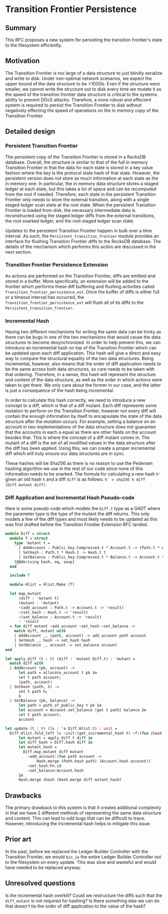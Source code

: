 # Transition Frontier Persistence

## Summary
[summary]: #summary

This RFC proposes a new system for persisting the transition frontier's state to the filesystem efficiently.

## Motivation
[motivation]: #motivation

The Transition Frontier is too large of a data structure to just blindly serialize and write to disk. Under non-optimal network scenarios, we expect the upper bound of the data structure to be >100Gb. Even if the structure were smaller, we cannot write the structure out to disk every time we mutate it as the speed of the transition frontier data structure is critical to the systems ability to prevent DDoS attacks. Therefore, a more robust and effecient system is required to persist the Transition Frontier to disk without negatively effecting the speed of operations on the in memory copy of the Transition Frontier.

## Detailed design
[detailed-design]: #detailed-design

### Persistent Transition Frontier
[detailed-design-persistent-transition-frontier]: #detailed-design-persistent-transition-frontier

The persistent copy of the Transition Frontier is stored in a RocksDB database. Overall, the structure is similar to that of the full in memory Transition Frontier in that the data for each state is stored in a key value fashion where the key is the protocol state hash of that state. However, the persistent version does not store as much information at each state as the in memory one. In particular, the in memory data structure stores a staged ledger at each state, but this takes a lot of space and can be recomputed from the root if needed. Therefore, each state in the persistent Transition Frontier only needs to store the external transition, along with a single staged ledger scan state at the root state. When the persistent Transition Frontier is loaded from disk, the necessary intermediate data is reconstructed using the staged ledger diffs from the external transitions, the root snarked ledger, and the root staged ledger scan state.

Updates to the persistent Transition Frontier happen in bulk over a time interval. As such, the `Persistent_transition_frontier` module provides an interface for flushing Transition Frontier diffs to the RocksDB database. The details of the mechanism which performs this action are discussed in the next section.

### Transition Frontier Persistence Extension
[detailed-design-transition-frontier-extension]: #detailed-design-transition-frontier-extension

As actions are performed on the Transition Frontier, diffs are emitted and stored in a buffer. More specifically, an extension will be added to the frontier which performs these diff buffering and flushing activities called `Transition_frontier_persistence_ext`. Once the buffer of diffs is either full or a timeout interval has occurred, the `Transition_frontier_persistence_ext` will flush all of its diffs to the `Persistent_transition_frontier`.

### Incremental Hash
[detailed-design-incremental-hash]: #detailed-design-incremental-hash

Having two different mechanisms for writing the same data can be tricky as there can be bugs in one of the two mechanisms that would cause the data structures to become desynchronized. In order to help prevent this, we can introduce an incremental hash on top of the Transition Frontier which can be updated upon each diff application. This hash will give a direct and easy way to compare the structural equality of the two data structures. Being incremental, however, also means that the order of diff application needs to be the same across both data structures, so care needs to be taken with that ordering. Therefore, in a sense, this hash will represent the structure and content of the data structure, as well as the order in which actions were taken to get there. We only care about the former in our case, and the latter is just a consequence of the hash being incremental.

In order to calculate this hash correctly, we need to introduce a new concept to a diff, which is that of a diff mutant. Each diff represents some mutation to perform on the Transition Frontier, however not every diff will contain the enough information by itself to encapsulate the state of the data structure after the mutation occurs. For example, setting a balance on an account in two implementations of the data structure does not guarantee that the accounts in each a equal as there are other fields on the account besides that. This is where the concept of a diff mutant comes in. The mutant of a diff is the set of all modified values in the data structure after the diff has been applied. Using this, we can create a proper incremental diff which will truly ensure our data structures are in sync.

These hashes will be Sha256 as there is no reason to use the Pedersen hashing algorithm we use in the rest of our code since none of this information needs to be snarked. The formula for calculating a new hash `h'` given an old hash `h` and a diff `diff` is as follows: `h' = sha256 h diff (Diff.mutant diff)`.

### Diff Application and Incremental Hash Pseudo-code
[detailed-design-diff-application-and-incremental-hash-pseudo-code]: #detailed-design-diff-application-and-incremental-hash-pseudo-code

Here is some pseudo code which models the `Diff.t` type as a GADT where the parameter type is the type of the mutant the diff returns. This only models a few of the diff types and most likely needs to be updated as this was first drafted before the Transition Frontier Extension RFC landed.

```ocaml
module Diff = struct
  module T = struct
    type 'mutant t =
      | AddAccount : Public_key.Compressed.t * Account.t -> (Path.t * Account.t) t
      | SetHash : Path.t * Hash.t -> Hash.t t
      | SetBalance : Public_key.Compressed.t * Balance.t -> Account.t t
    [@@deriving hash, eq, sexp]
  end

  include T

  module Hlist = Hlist.Make (T)

  let map_mutant
      (diff : 'mutant t)
      (mutant : 'mutant) 
      ~(add_account : Path.t -> Account.t -> 'result)
      ~(set_hash : Hash.t -> 'result)
      ~(set_balance : Account.t -> 'result)
      : 'result
  = fun diff mutant ~add_account ~set_hash ~set_balance ->
    match diff, mutant with
    | AddAccount _, (path, account) -> add_account path account
    | SetHash _, hash -> set_hash hash
    | SetBalance _, account -> set_balance account
end

let apply_diff (t : t) (diff : 'mutant Diff.t) : 'mutant =
  match diff with
  | AddAccount (pk, account) ->
      let path = allocate_account t pk in
      set t path account;
      (path, account)
  | SetHash (path, h) ->
      set t path h;
      h
  | SetBalance (pk, balance) ->
      let path = path_of_public_key t pk in
      let account = Account.set_balance (get t path) balance in
      set t path account;
      account

let update (t : t) (ls : 'a Diff.Hlist.t) : unit =
  Diff.Hlist.fold_left ls ~init:(get_incremental_hash t) ~f:(fun ihash diff ->
      let mutant = apply_diff t diff in
      let diff_hash = Diff.hash diff in
      let mutant_hash =
        Diff.map_mutant diff mutant
          ~add_account:(fun path account ->
              Hash.merge (Path.hash path) (Account.hash account))
          ~set_hash:Fn.id
          ~set_balance:Account.hash
      in
      Hash.merge ihash (Hash.merge diff mutant_hash)
```

## Drawbacks
[drawbacks]: #drawbacks

The primary drawback to this system is that it creates additional complexity in that we have 2 different methods of representing the same data structure and content. This can lead to odd bugs that can be difficult to trace. However, introducing the incremental hash helps to mitigate this issue.

## Prior art
[prior-art]: #prior-art

In the past, before we replaced the Ledger Builder Controller with the Transition Frontier, we would `bin_io` the entire Ledger Builder Controller out to the filesystem on every update. This was slow and wasteful and would have needed to be replaced anyway.

## Unresolved questions
[unresolved-questions]: #unresolved-questions

Is the incremental hash overkill? Could we restructure the diffs such that the `diff_mutant` is not required for hashing? Is there something else we can do that doesn't tie the order of diff application to the value of the hash?
